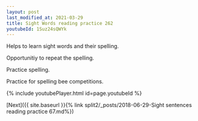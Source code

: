 ```yaml
---
layout: post
last_modified_at: 2021-03-29
title: Sight Words reading practice 262
youtubeId: 1Suz24sQWYk
---
```

 
 
Helps to learn sight words and their spelling.

Opportunitiy to repeat the spelling. 

Practice spelling. 
 
Practice for spelling bee competitions. 
 
{% include youtubePlayer.html id=page.youtubeId %}
 
 

[Next]({{ site.baseurl }}{% link  split2/_posts/2018-06-29-Sight sentences reading practice 67.md%})
 
